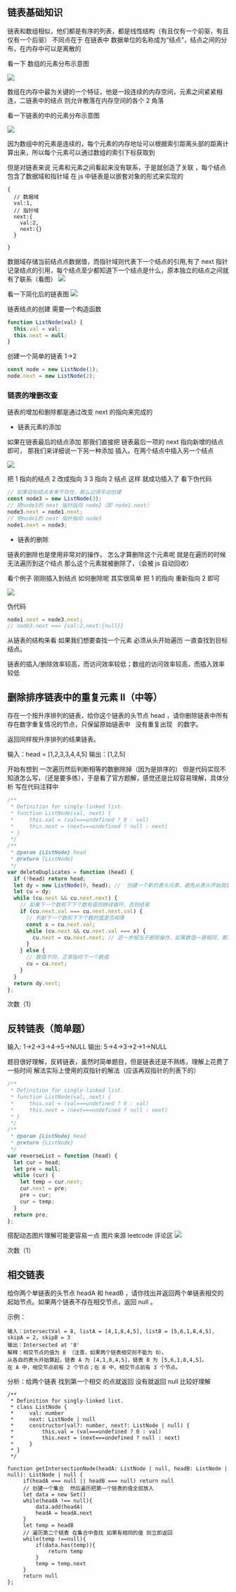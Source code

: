 ## 链表基础知识

链表和数组相似，他们都是有序的列表，都是线性结构（有且仅有一个前驱，有且仅有一个后驱） 不同点在于 在链表中 数据单位的名称成为“结点”，结点之间的分布，在内存中可以是离散的

看一下 数组的元素分布示意图

![](img/array.png)

数组在内存中最为关键的一个特征，他是一段连续的内存空间，元素之间紧紧相连，二链表中的结点 则允许散落在内存空间的各个 2 角落

看一下链表的中的元素分布示意图

![](img/listNode.png)

因为数组中的元素是连续的，每个元素的内存地址可以根据索引距离头部的距离计算出来，所以每个元素可以通过数组的索引下标获取到

但是对链表来说 元素和元素之间看起来没有联系，于是就创造了关联 ，每个结点包含了数据域和指针域 在 js 中链表是以嵌套对象的形式来实现的

```
{
  // 数据域
  val:1,
  // 指针域
  next:{
    val:2,
    next:{}
  }

}
```

数据域存储当前结点点数据值，而指针域则代表下一个结点的引用,有了 next 指针记录结点的引用，每个结点至少都知道下一个结点是什么，原本独立的结点之间就有了联系（看图）
![](img/listNode01.png)

看一下简化后的链表图
![](img/listNode2.png)

链表结点的创建 需要一个构造函数

```js
function ListNode(val) {
  this.val = val;
  this.next = null;
}
```

创建一个简单的链表 1->2

```js
const node = new ListNode(1);
node.next = new ListNode(2);
```

### 链表的增删改查

链表的增加和删除都是通过改变 next 的指向来完成的

- 链表元素的添加

如果在链表最后的结点添加 那我们直接把 链表最后一项的 next 指向新增的结点即可，
那我们来详细说一下另一种添加 插入。在两个结点中插入另一个结点

![](img/listNode4.png)

把 1 指向的结点 2 改成指向 3 3 指向 2 结点 这样 就成功插入了
看下伪代码

```js
// 如果目标结点本来不存在，那么记得手动创建
const node3 = new ListNode(3);
// 把node3的 next 指针指向 node2（即 node1.next）
node3.next = node1.next;
// 把node1的 next 指针指向 node3
node1.next = node3;
```

- 链表的删除

链表的删除也是使用非常对的操作，
怎么才算删除这个元素呢 就是在遍历的时候 无法遍历到这个结点 那么这个元素就被删除了，（会被 js 自动回收）

看个例子 刚刚插入到结点 如何删除呢 其实很简单 把 1 的指向 重新指向 2 即可

![](img/listNode5.png)

伪代码

```js
node1.next = node3.next;
// node3.next === {val:2,next:{null}}
```

从链表的结构来看 如果我们想要查找一个元素 必须从头开始遍历 一直查找到目标结点。

链表的插入/删除效率较高，而访问效率较低；数组的访问效率较高，而插入效率较低

## 删除排序链表中的重复元素 II（中等）

存在一个按升序排列的链表，给你这个链表的头节点 head ，请你删除链表中所有存在数字重复情况的节点，只保留原始链表中   没有重复出现   的数字。

返回同样按升序排列的结果链表。

输入：head = [1,2,3,3,4,4,5]
输出：[1,2,5]

开始有想到 一次遍历然后判断相等的数删除掉（因为是排序的） 但是代码实现不知道怎么写，（还是要多练），于是看了官方题解，感觉还是比较容易理解，具体分析 写在代码注释中

```js
/**
 * Definition for singly-linked list.
 * function ListNode(val, next) {
 *     this.val = (val===undefined ? 0 : val)
 *     this.next = (next===undefined ? null : next)
 * }
 */
/**
 * @param {ListNode} head
 * @return {ListNode}
 */
var deleteDuplicates = function (head) {
  if (!head) return head;
  let dy = new ListNode(0, head); //  创建一个新的表头元素，避免从表头开始就重复，产生错误
  let cu = dy;
  while (cu.next && cu.next.next) {
    // 如果下一个数和下下个数有值则继续循环，否则结束
    if (cu.next.val === cu.next.next.val) {
      // 判断下一个数和下下个数的值是否相等
      const x = cu.next.val;
      while (cu.next && cu.next.val === x) {
        cu.next = cu.next.next; // 这一步相当于删除操作，如果数值一直相同，那么链表的指向一直向下直到不同的数为止
      }
    } else {
      // 数值不同，正常指向下一个数值
      cu = cu.next;
    }
  }
  return dy.next;
};
```

次数（1）

## 反转链表（简单题）

输入: 1->2->3->4->5->NULL
输出: 5->4->3->2->1->NULL

题目很好理解，反转链表，虽然时简单题目，但是链表还是不熟练，理解上花费了一些时间
解法实际上使用的双指针的解法（应该再双指针的列表下的）

```js
/**
 * Definition for singly-linked list.
 * function ListNode(val, next) {
 *     this.val = (val===undefined ? 0 : val)
 *     this.next = (next===undefined ? null : next)
 * }
 */
/**
 * @param {ListNode} head
 * @return {ListNode}
 */
var reverseList = function (head) {
  let cur = head;
  let pre = null;
  while (cur) {
    let temp = cur.next;
    cur.next = pre;
    pre = cur;
    cur = temp;
  }
  return pre;
};
```

搭配动态图片理解可能更容易一点 图片来源 leetcode 评论区
![](img/03.gif)

次数（1）

## 相交链表

给你两个单链表的头节点 headA 和 headB ，请你找出并返回两个单链表相交的起始节点。如果两个链表不存在相交节点，返回 null 。

示例：

```
输入：intersectVal = 8, listA = [4,1,8,4,5], listB = [5,6,1,8,4,5], skipA = 2, skipB = 3
输出：Intersected at '8'
解释：相交节点的值为 8 （注意，如果两个链表相交则不能为 0）。
从各自的表头开始算起，链表 A 为 [4,1,8,4,5]，链表 B 为 [5,6,1,8,4,5]。
在 A 中，相交节点前有 2 个节点；在 B 中，相交节点前有 3 个节点。
```

分析：给两个链表 找到第一个相交 的点就返回 没有就返回 null 比较好理解

```Ts
/**
 * Definition for singly-linked list.
 * class ListNode {
 *     val: number
 *     next: ListNode | null
 *     constructor(val?: number, next?: ListNode | null) {
 *         this.val = (val===undefined ? 0 : val)
 *         this.next = (next===undefined ? null : next)
 *     }
 * }
 */

function getIntersectionNode(headA: ListNode | null, headB: ListNode | null): ListNode | null {
     if(headA === null || headB === null) return null
     // 创建一个集合  然后遍历把第一个链表的值全部放入
     let data = new Set()
     while(headA !== null){
         data.add(headA)
         headA = headA.next
     }
     let temp = headB
     // 遍历第二个链表 在集合中查找 如果有相同的值 则立即返回
     while(temp !==null){
         if(data.has(temp)){
             return temp
         }
         temp = temp.next
     }
     return null
};
```
